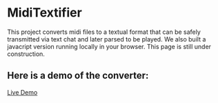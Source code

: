 # MidiTextifier

This project converts midi files to a textual format that can be safely transmitted via text chat and later parsed to be played. We also built a javacript version running locally in your browser. This page is still under construction.

## Here is a demo of the converter:

[Live Demo](https://neocortex97.github.io/MidiTextifier/convert.html)
